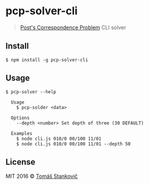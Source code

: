 # pcp-solver-cli
> [Post's Correspondence Problem](https://en.wikipedia.org/wiki/Post_correspondence_problem) CLI solver

## Install

```
$ npm install -g pcp-solver-cli
```

## Usage

```
$ pcp-solver --help

  Usage
    $ pcp-solder <data>

  Options
    --depth <number> Set depth of three (30 DEFAULT)

  Examples
    $ node cli.js 010/0 00/100 11/01
    $ node cli.js 010/0 00/100 11/01 --depth 50

```

## License

MIT 2016 © [Tomáš Stankovič](http://slinto.sk)
